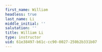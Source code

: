 ```yaml
---
first_name: William
headless: true
last_name: Li
middle_initial: ''
salutation: ''
title: William Li
type: instructor
uid: 61e38497-b61c-cc90-0027-250b2b331b07
---
```

